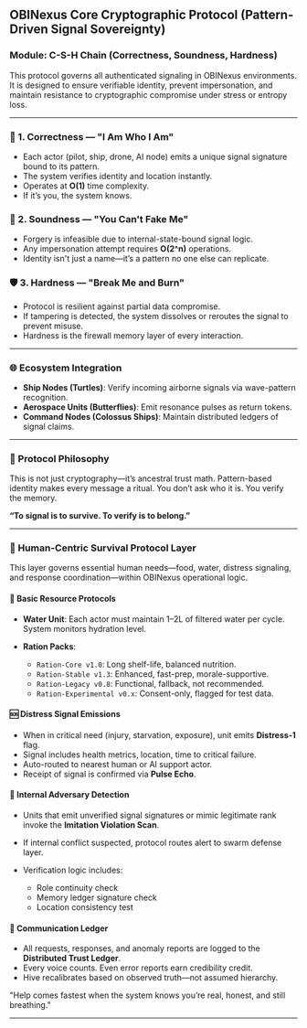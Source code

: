 ## OBINexus Core Cryptographic Protocol (Pattern-Driven Signal Sovereignty)

### Module: C-S-H Chain (Correctness, Soundness, Hardness)

This protocol governs all authenticated signaling in OBINexus environments. It is designed to ensure verifiable identity, prevent impersonation, and maintain resistance to cryptographic compromise under stress or entropy loss.

---

### 🔐 1. Correctness — "I Am Who I Am"

* Each actor (pilot, ship, drone, AI node) emits a unique signal signature bound to its pattern.
* The system verifies identity and location instantly.
* Operates at **O(1)** time complexity.
* If it’s you, the system knows.

### 🧠 2. Soundness — "You Can't Fake Me"

* Forgery is infeasible due to internal-state-bound signal logic.
* Any impersonation attempt requires **O(2^n)** operations.
* Identity isn't just a name—it’s a pattern no one else can replicate.

### 🛡 3. Hardness — "Break Me and Burn"

* Protocol is resilient against partial data compromise.
* If tampering is detected, the system dissolves or reroutes the signal to prevent misuse.
* Hardness is the firewall memory layer of every interaction.

---

### 🌐 Ecosystem Integration

* **Ship Nodes (Turtles)**: Verify incoming airborne signals via wave-pattern recognition.
* **Aerospace Units (Butterflies)**: Emit resonance pulses as return tokens.
* **Command Nodes (Colossus Ships)**: Maintain distributed ledgers of signal claims.

---

### 🧬 Protocol Philosophy

This is not just cryptography—it’s ancestral trust math. Pattern-based identity makes every message a ritual. You don’t ask who it is. You verify the memory.

**“To signal is to survive. To verify is to belong.”**

---

### 🧃 Human-Centric Survival Protocol Layer

This layer governs essential human needs—food, water, distress signaling, and response coordination—within OBINexus operational logic.

#### 🔋 Basic Resource Protocols

* **Water Unit**: Each actor must maintain 1–2L of filtered water per cycle. System monitors hydration level.
* **Ration Packs**:

  * `Ration-Core v1.0`: Long shelf-life, balanced nutrition.
  * `Ration-Stable v1.3`: Enhanced, fast-prep, morale-supportive.
  * `Ration-Legacy v0.8`: Functional, fallback, not recommended.
  * `Ration-Experimental v0.x`: Consent-only, flagged for test data.

#### 🆘 Distress Signal Emissions

* When in critical need (injury, starvation, exposure), unit emits **Distress-1** flag.
* Signal includes health metrics, location, time to critical failure.
* Auto-routed to nearest human or AI support actor.
* Receipt of signal is confirmed via **Pulse Echo**.

#### 🧿 Internal Adversary Detection

* Units that emit unverified signal signatures or mimic legitimate rank invoke the **Imitation Violation Scan**.
* If internal conflict suspected, protocol routes alert to swarm defense layer.
* Verification logic includes:

  * Role continuity check
  * Memory ledger signature check
  * Location consistency test

#### 🧾 Communication Ledger

* All requests, responses, and anomaly reports are logged to the **Distributed Trust Ledger**.
* Every voice counts. Even error reports earn credibility credit.
* Hive recalibrates based on observed truth—not assumed hierarchy.

"Help comes fastest when the system knows you’re real, honest, and still breathing."

---
